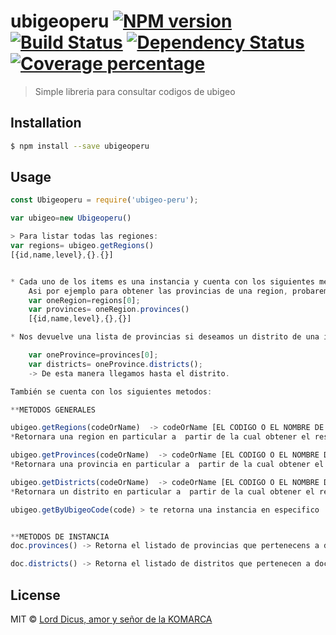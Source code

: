 # ubigeoperu [![NPM version][npm-image]][npm-url] [![Build Status][travis-image]][travis-url] [![Dependency Status][daviddm-image]][daviddm-url] [![Coverage percentage][coveralls-image]][coveralls-url]
> Simple libreria para consultar codigos de ubigeo

## Installation

```sh
$ npm install --save ubigeoperu
```

## Usage

```js
const Ubigeoperu = require('ubigeo-peru');

var ubigeo=new Ubigeoperu()

> Para listar todas las regiones:
var regions= ubigeo.getRegions()
[{id,name,level},{}.{}]


* Cada uno de los items es una instancia y cuenta con los siguientes metodos dependiendo del level que maneje:
    Asi por ejemplo para obtener las provincias de una region, probaremos con la primera del array.
    var oneRegion=regions[0];
    var provinces= oneRegion.provinces() 
    [{id,name,level},{},{}]

* Nos devuelve una lista de provincias si deseamos un distrito de una instancia en particular realizamos lo siguiente:

    var oneProvince=provinces[0];
    var districts= oneProvince.districts();
    -> De esta manera llegamos hasta el distrito.

También se cuenta con los siguientes metodos:

**METODOS GENERALES

ubigeo.getRegions(codeOrName)  -> codeOrName [EL CODIGO O EL NOMBRE DE LA REGION]
*Retornara una region en particular a  partir de la cual obtener el resto del arbol.

ubigeo.getProvinces(codeOrName)  -> codeOrName [EL CODIGO O EL NOMBRE DE LA PROVINCIA]
*Retornara una provincia en particular a  partir de la cual obtener el resto del arbol.

ubigeo.getDistricts(codeOrName)  -> codeOrName [EL CODIGO O EL NOMBRE DEL DISTRITO]
*Retornara un distrito en particular a  partir de la cual obtener el resto del arbol.

ubigeo.getByUbigeoCode(code) > te retorna una instancia en especifico


**METODOS DE INSTANCIA
doc.provinces() -> Retorna el listado de provincias que pertenecens a doc.

doc.districts() -> Retorna el listado de distritos que pertenecen a doc.


```
## License

MIT © [Lord Dicus, amor y señor de la KOMARCA]()


[npm-image]: https://badge.fury.io/js/ubigeoperu.svg
[npm-url]: https://npmjs.org/package/ubigeoperu
[travis-image]: https://travis-ci.com/Rikhart/ubigeoperu.svg?branch=master
[travis-url]: https://travis-ci.com/Rikhart/ubigeoperu
[daviddm-image]: https://david-dm.org/Rikhart/ubigeoperu.svg?theme=shields.io
[daviddm-url]: https://david-dm.org/Rikhart/ubigeoperu
[coveralls-image]: https://coveralls.io/repos/Rikhart/ubigeoperu/badge.svg
[coveralls-url]: https://coveralls.io/r/Rikhart/ubigeoperu
